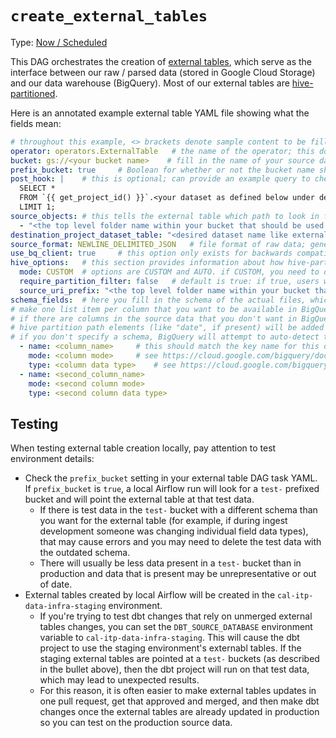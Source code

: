 # `create_external_tables`

Type: [Now / Scheduled](https://docs.calitp.org/data-infra/airflow/dags-maintenance.html)

This DAG orchestrates the creation of [external tables](https://cloud.google.com/bigquery/docs/external-data-sources), which serve as the interface between our raw / parsed data (stored in Google Cloud Storage) and our data warehouse (BigQuery). Most of our external tables are [hive-partitioned](https://cloud.google.com/bigquery/docs/hive-partitioned-loads-gcs).

Here is an annotated example external table YAML file showing what the fields mean:

```yaml
# throughout this example, <> brackets denote sample content to be filled in based on your use case and should be removed 
operator: operators.ExternalTable   # the name of the operator; this does not change
bucket: gs://<your bucket name>    # fill in the name of your source data bucket here
prefix_bucket: true     # Boolean for whether or not the bucket name should have `test-` appended when you're running from local Airflow (use this if there's a `test-` bucket used for testing)
post_hook: |    # this is optional; can provide an example query to check that external table was created successfully. this query will run every time the external table DAG runs
  SELECT *
  FROM `{{ get_project_id() }}`.<your dataset as defined below under destination_project_dataset_table>.<your table name as defined below under destination_project_dataset_table>
  LIMIT 1;
source_objects: # this tells the external table which path to look in for the objects that will be queryable through this external table  
  - "<the top level folder name within your bucket that should be used for this external table like my_data>/*.jsonl.gz"     
destination_project_dataset_table: "<desired dataset name like external_my_data_source>.<desired table name, may be like topic_name__specific_data_name>"   # this defines the external table name (dataset and table name) through which the data will be accessible in BigQuery
source_format: NEWLINE_DELIMITED_JSON   # file format of raw data; generally should not change
use_bq_client: true     # this option only exists for backwards compatibility; should always be true for new tables
hive_options:   # this section provides information about how hive-partitioning is used
  mode: CUSTOM  # options are CUSTOM and AUTO. if CUSTOM, you need to define the hive partitions and their datatypes in the source_uri_prefix below; if you use AUTO, you only need to provide the top-level directory in the source_uri_prefix
  require_partition_filter: false   # default is true: if true, users will have to provide a filter to query this data; false is usually fine except for very large data like GTFS-RT
  source_uri_prefix: "<the top level folder name within your bucket that should be used for this external table (should match what's entered in source_objects above)>/{<if CUSTOM under mode above: hive partition name: hive partition data type like 'dt:DATE'>}"    # this tells the hive partitioning where to look. if mode = CUSTOM, should be something like "my_data/{dt:DATE}/{ts:TIMESTAMP}/{some_label:STRING}/" with the entire hive path defined; if mode = AUTO, should be like "my_data/"
schema_fields:  # here you fill in the schema of the actual files, which will become the schema of the external table
# make one list item per column that you want to be available in BigQuery
# if there are columns in the source data that you don't want in BigQuery, you don't have to include them here
# hive partition path elements (like "date", if present) will be added as columns automatically and should not be specified here
# if you don't specify a schema, BigQuery will attempt to auto-detect the schema: https://cloud.google.com/bigquery/docs/schema-detect#schema_auto-detection_for_external_data_sources
  - name: <column_name>     # this should match the key name for this data in the source JSONL file; see https://cloud.google.com/bigquery/docs/schemas#column_names for BQ naming rules
    mode: <column mode>     # see https://cloud.google.com/bigquery/docs/schemas#modes
    type: <column data type>    # see https://cloud.google.com/bigquery/docs/schemas#standard_sql_data_types
  - name: <second_column_name>
    mode: <second column mode>
    type: <second column data type>
```

## Testing

When testing external table creation locally, pay attention to test environment details:
* Check the `prefix_bucket` setting in your external table DAG task YAML. If `prefix_bucket` is `true`, a local Airflow run will look for a `test-` prefixed bucket and will point the external table at that test data. 
   * If there is test data in the `test-` bucket with a different schema than you want for the external table (for example, if during ingest development someone was changing individual field data types), that may cause errors and you may need to delete the test data with the outdated schema. 
   * There will usually be less data present in a `test-` bucket than in production and data that is present may be unrepresentative or out of date.
* External tables created by local Airflow will be created in the `cal-itp-data-infra-staging` environment. 
   * If you're trying to test dbt changes that rely on unmerged external tables changes, you can set the `DBT_SOURCE_DATABASE` environment variable to `cal-itp-data-infra-staging`. This will cause the dbt project to use the staging environment's externabl tables. If the staging external tables are pointed at a `test-` buckets (as described in the bullet above), then the dbt project will run on that test data, which may lead to unexpected results. 
   * For this reason, it is often easier to make external tables updates in one pull request, get that approved and merged, and then make dbt changes once the external tables are already updated in production so you can test on the production source data.
